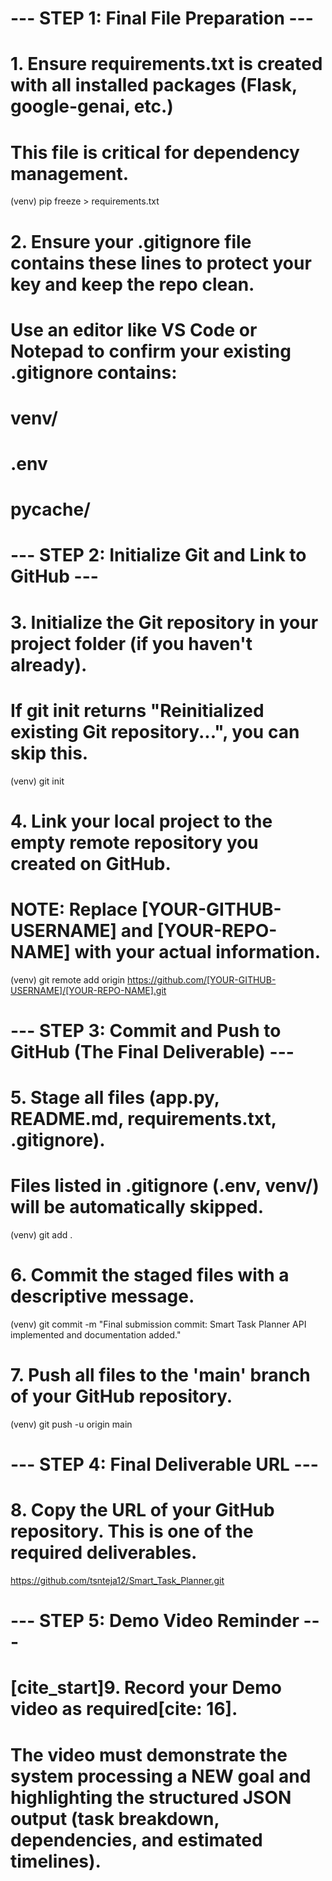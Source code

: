 # --- STEP 1: Final File Preparation ---

# 1. Ensure requirements.txt is created with all installed packages (Flask, google-genai, etc.)
# This file is critical for dependency management.
(venv) pip freeze > requirements.txt

# 2. Ensure your .gitignore file contains these lines to protect your key and keep the repo clean.
# Use an editor like VS Code or Notepad to confirm your existing .gitignore contains:
# venv/
# .env
# __pycache__/

# --- STEP 2: Initialize Git and Link to GitHub ---

# 3. Initialize the Git repository in your project folder (if you haven't already).
# If git init returns "Reinitialized existing Git repository...", you can skip this.
(venv) git init

# 4. Link your local project to the empty remote repository you created on GitHub.
# **NOTE: Replace [YOUR-GITHUB-USERNAME] and [YOUR-REPO-NAME] with your actual information.**
(venv) git remote add origin https://github.com/[YOUR-GITHUB-USERNAME]/[YOUR-REPO-NAME].git

# --- STEP 3: Commit and Push to GitHub (The Final Deliverable) ---

# 5. Stage all files (app.py, README.md, requirements.txt, .gitignore). 
# Files listed in .gitignore (.env, venv/) will be automatically skipped.
(venv) git add .

# 6. Commit the staged files with a descriptive message.
(venv) git commit -m "Final submission commit: Smart Task Planner API implemented and documentation added."

# 7. Push all files to the 'main' branch of your GitHub repository.
(venv) git push -u origin main

# --- STEP 4: Final Deliverable URL ---

# 8. Copy the URL of your GitHub repository. This is one of the required deliverables.
https://github.com/tsnteja12/Smart_Task_Planner.git

# --- STEP 5: Demo Video Reminder ---

# [cite_start]9. Record your Demo video as required[cite: 16].
# The video must demonstrate the system processing a NEW goal and highlighting the structured JSON output (task breakdown, dependencies, and estimated timelines).